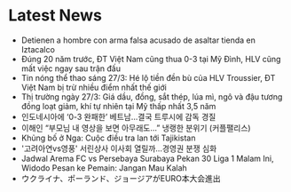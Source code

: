 # Latest News
-  Detienen a hombre con arma falsa acusado de asaltar tienda en Iztacalco
-  Đúng 20 năm trước, ĐT Việt Nam cũng thua 0-3 tại Mỹ Đình, HLV cũng mất việc ngay sau trận đấu
-  Tin nóng thể thao sáng 27/3: Hé lộ tiền đền bù của HLV Troussier, ĐT Việt Nam bị trừ nhiều điểm nhất thế giới
-  Thị trường ngày 27/3: Giá dầu, đồng, sắt thép, lúa mì, ngô và đậu tương đồng loạt giảm, khí tự nhiên tại Mỹ thấp nhất 3,5 năm
-  인도네시아에 ‘0-3 완패한’ 베트남…결국 트루시에 감독 경질
-  이해인 “부모님 내 영상을 보면 아무래도…” 냉랭한 분위기 (커플팰리스)
-  Khủng bố ở Nga: Cuộc điều tra lan tới Tajikistan
-  '고려아연vs영풍' 서린상사 이사회 열릴까…경영권 분쟁 심화
-  Jadwal Arema FC vs Persebaya Surabaya Pekan 30 Liga 1 Malam Ini, Widodo Pesan ke Pemain: Jangan Mau Kalah
-  ウクライナ、ポーランド、ジョージアがEURO本大会進出
